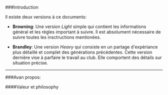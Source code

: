 ###Introduction

Il existe deux versions à ce documents:

- **Browning**: Une version *Light* simple qui contient les informations général et les régles important à suivre.
Il est absolument nécessaire de suivre toutes les insctructions mentionées.

- **Brandley**: Une version *Heavy* qui consiste en un partage d'expériance plus détaillé et complet des générations précédentes. Cette version dernière vise à parfaire le travail au club. Elle comportent des détails sur situation précise.

------------------------------------

###Avan propos:

####Valeur et philosophy


